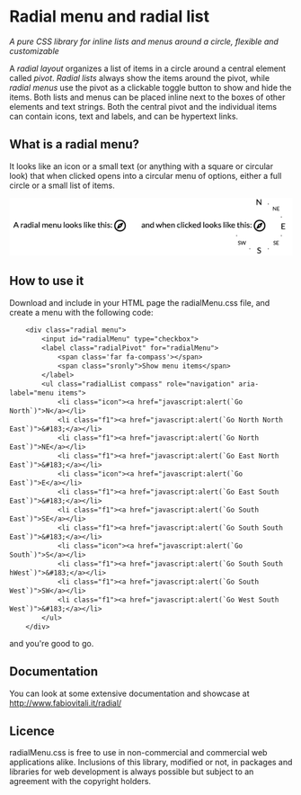 # Radial menu and radial list
_A pure CSS library for inline lists and menus around a circle, flexible and customizable_

A _radial layout_ organizes a list of items in a circle around a central element called _pivot_. _Radial lists_ always show the items around the pivot, while _radial menus_ use the pivot as a clickable toggle button to show and hide the items. Both lists and menus can be placed inline next to the boxes of other elements and text strings. Both the central pivot and the individual items can contain icons, text and labels, and can be hypertext links. </p>

## What is a radial menu?

It looks like an icon or a small text (or anything with a square or circular look) that when clicked opens into a circular menu of options, either a full circle or a small list of items. 

![before and after state](util/states.png)

## How to use it

Download and include in your HTML page the radialMenu.css file, and create a menu with the following code: 

	  	<div class="radial menu">
			<input id="radialMenu" type="checkbox">
			<label class="radialPivot" for="radialMenu">
				<span class='far fa-compass'></span>
				<span class="sronly">Show menu items</span>
			</label>
			<ul class="radialList compass" role="navigation" aria-label="menu items">
				<li class="icon"><a href="javascript:alert(`Go North`)">N</a></li>
				<li class="f1"><a href="javascript:alert(`Go North North East`)">&#183;</a></li>
				<li class="f1"><a href="javascript:alert(`Go North East`)">NE</a></li>
				<li class="f1"><a href="javascript:alert(`Go East North East`)">&#183;</a></li>
				<li class="icon"><a href="javascript:alert(`Go East`)">E</a></li>
				<li class="f1"><a href="javascript:alert(`Go East South East`)">&#183;</a></li>
				<li class="f1"><a href="javascript:alert(`Go South East`)">SE</a></li>
				<li class="f1"><a href="javascript:alert(`Go South South East`)">&#183;</a></li>
				<li class="icon"><a href="javascript:alert(`Go South`)">S</a></li>
				<li class="f1"><a href="javascript:alert(`Go South South hWest`)">&#183;</a></li>
				<li class="f1"><a href="javascript:alert(`Go South West`)">SW</a></li>
				<li class="f1"><a href="javascript:alert(`Go West South West`)">&#183;</a></li>
			</ul>
		</div>
and you're good to go. 

## Documentation

You can look at some extensive documentation and showcase at http://www.fabiovitali.it/radial/

## Licence

radialMenu.css is free to use in non-commercial and commercial web applications alike. Inclusions of this library, modified or not, in packages and libraries for web development is always possible but subject to an agreement with the copyright holders.  

